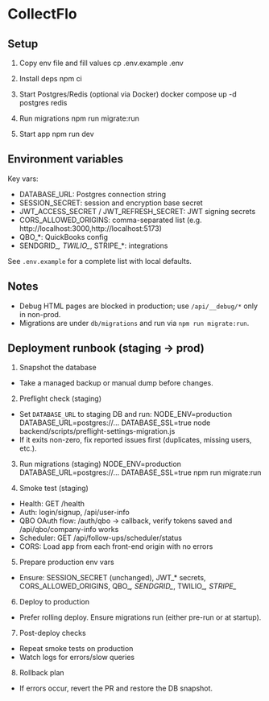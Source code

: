 # CollectFlo

## Setup

1. Copy env file and fill values
   cp .env.example .env

2. Install deps
   npm ci

3. Start Postgres/Redis (optional via Docker)
   docker compose up -d postgres redis

4. Run migrations
   npm run migrate:run

5. Start app
   npm run dev

## Environment variables

Key vars:
- DATABASE_URL: Postgres connection string
- SESSION_SECRET: session and encryption base secret
- JWT_ACCESS_SECRET / JWT_REFRESH_SECRET: JWT signing secrets
- CORS_ALLOWED_ORIGINS: comma-separated list (e.g. http://localhost:3000,http://localhost:5173)
- QBO_*: QuickBooks config
- SENDGRID_*, TWILIO_*, STRIPE_*: integrations

See `.env.example` for a complete list with local defaults.

## Notes
- Debug HTML pages are blocked in production; use `/api/__debug/*` only in non-prod.
- Migrations are under `db/migrations` and run via `npm run migrate:run`.

## Deployment runbook (staging → prod)

1) Snapshot the database
- Take a managed backup or manual dump before changes.

2) Preflight check (staging)
- Set `DATABASE_URL` to staging DB and run:
  NODE_ENV=production DATABASE_URL=postgres://... DATABASE_SSL=true node backend/scripts/preflight-settings-migration.js
- If it exits non-zero, fix reported issues first (duplicates, missing users, etc.).

3) Run migrations (staging)
  NODE_ENV=production DATABASE_URL=postgres://... DATABASE_SSL=true npm run migrate:run

4) Smoke test (staging)
- Health: GET /health
- Auth: login/signup, /api/user-info
- QBO OAuth flow: /auth/qbo → callback, verify tokens saved and /api/qbo/company-info works
- Scheduler: GET /api/follow-ups/scheduler/status
- CORS: Load app from each front-end origin with no errors

5) Prepare production env vars
- Ensure: SESSION_SECRET (unchanged), JWT_* secrets, CORS_ALLOWED_ORIGINS, QBO_*, SENDGRID_*, TWILIO_*, STRIPE_*

6) Deploy to production
- Prefer rolling deploy. Ensure migrations run (either pre-run or at startup).

7) Post-deploy checks
- Repeat smoke tests on production
- Watch logs for errors/slow queries

8) Rollback plan
- If errors occur, revert the PR and restore the DB snapshot.
